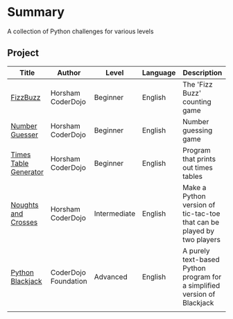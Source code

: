 # Summary

 A collection of Python challenges for various levels


## Project

| Title                                                     | Author               | Level        | Language | Description                                                              |
| --------------------------------------------------------- | -------------------- | ------------ | -------- | ------------------------------------------------------------------------ |
| [FizzBuzz](FizzBuzz.md)                           | Horsham CoderDojo    | Beginner     | English  | The 'Fizz Buzz' counting game                                            |
| [Number Guesser](Number_Guesser.md)               | Horsham CoderDojo    | Beginner     | English  | Number guessing game                                                     |
| [Times Table Generator](Times_Table_Generator.md) | Horsham CoderDojo    | Beginner     | English  | Program that prints out times tables                                     |
| [Noughts and Crosses](Noughts_and_Crosses.md)     | Horsham CoderDojo    | Intermediate | English  | Make a Python version of tic-tac-toe that can be played by two players   |
| [Python Blackjack](Python_Blackjack.md)           | CoderDojo Foundation | Advanced     | English  | A purely text-based Python program for a simplified version of Blackjack |
|                                                           |                      |              |          |                                                                          |
